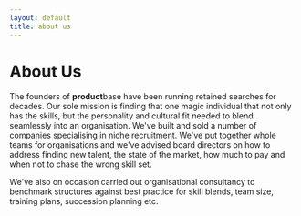 ```yaml
---
layout: default
title: about us
---
```


# About Us

The founders of **product**base have been running retained searches for decades. Our sole mission is finding that one magic individual that not only has the skills, but the personality and cultural fit needed to blend seamlessly into an organisation. We've built and sold a number of companies specialising in niche recruitment. We've put together whole teams for organisations and we've advised board directors on how to address finding new talent, the state of the market, how much to pay and when not to chase the wrong skill set.

We've also on occasion carried out organisational consultancy to benchmark structures against best practice for skill blends, team size, training plans, succession planning etc.

